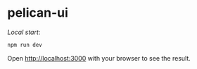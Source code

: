 # pelican-ui


*Local start*:

```bash
npm run dev
```
Open [http://localhost:3000](http://localhost:3000) with your browser to see the result.